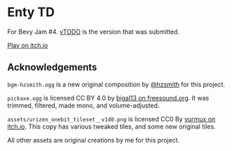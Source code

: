 # Enty TD

For Bevy Jam #4. [vTODO](https://github.com/rparrett/entytd/tree/vTODO) is the version that was submitted.

[Play on itch.io](https://euclidean-whale.itch.io/enty-td)

## Acknowledgements

`bgm-hzsmith.ogg` is a new original composition by [@hzsmith](https://hzsmith.itch.io/) for this project.

`pickaxe.ogg` is licensed CC BY 4.0 by [bigal13 on freesound.org](https://freesound.org/people/bigal13/sounds/654499/). It was trimmed, filtered, made mono, and volume-adjusted.

`assets/urizen_onebit_tileset__v1d0.png` is licensed CC0 By [vurmux on itch.io](https://vurmux.itch.io/urizen-onebit-tileset). This copy has various tweaked tiles, and some new original tiles.

All other assets are original creations by me for this project.
